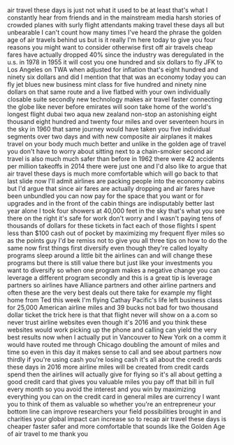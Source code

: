 
air travel these days is just not what
it used to be at least that&#39;s what I
constantly hear from friends and in the
mainstream media harsh stories of
crowded planes with surly flight
attendants making travel these days all
but unbearable I can&#39;t count how many
times I&#39;ve heard the phrase the golden
age of air travels behind us but is it
really I&#39;m here today to give you four
reasons you might want to consider
otherwise first off air travels cheap
fares have actually dropped 40% since
the industry was deregulated in the u.s.
in 1978 in 1955 it will cost you one
hundred and six dollars to fly JFK to
Los Angeles on TWA when adjusted for
inflation that&#39;s eight hundred and
ninety six dollars and did I mention
that that was an economy today you can
fly jet blues new business mint class
for five hundred and ninety nine dollars
on that same route and a live flatbed
with your own individually closable
suite secondly new technology makes air
travel faster connecting the globe like
never before
emirates will soon take home of the
world&#39;s longest flight dubai two aqua
new zealand non-stop an astonishing
eight thousand eight hundred and twenty
four miles and over seventeen hours in
the sky in 1960 that same journey would
have taken you five individual segments
over two days and with new composite air
airplanes it makes travel on your body
much much better and unlike in the
golden age of travel you don&#39;t have to
worry about sitting next to a
chain-smoker second air travel is also
much much safer than before in 1962
there were 42 accidents per million
takeoffs in 2014 there were just one and
I&#39;d also like to argue that air travel
these days is much more comfortable
which will go back to that last slide
now I&#39;ll admit airlines are packing
people into the economy cabins but I&#39;d
argue that since air fares are actually
dropping and air fares have been
unbundled you can now pay
for the space that you want or for
upgrades and in the front of the cabin
things are indisputably better last year
alone I took four showers at 40,000 feet
in the sky that&#39;s what you see there on
the right it&#39;s safe for work don&#39;t worry
and I wasn&#39;t paying tens of thousands of
dollars for these tickets in fact each
of those flights I spent less than $100
cash out of pocket by maximizing my
frequent flyer miles
so as the points guy I&#39;d be remiss not
to give you all three tips on how to do
the same now first things first
diversify even though they&#39;re called
loyalty programs sleep around a little
bit the airlines can and will change
these programs but there is still value
there but just like your investments you
want to diversify so when one program
makes a negative change you can leverage
a different program secondly and this is
a great tip is leverage partners so
airlines have Alliance partners and
other airline partners and often these
are the very best deals out there take
for example my flight home from Ted this
week I&#39;m flying Cathay Pacific&#39;s life
left business class for 25,000 American
airline miles and 39 bucks not bad for
two thousand dollar ticket the trick
here is that that flight never will show
on a a.com so never trust airline
websites even though it&#39;s 2016 and you
think these websites would work picking
up the phone and calling can yield the
very best results now when I actually
put in Vancouver to New York on a comm
it would have routed me through Chicago
doubling the amount of miles and time so
even in this day it makes sense to call
and see about partners now thirdly if
you&#39;re using cash you&#39;re losing cash
it&#39;s all about the credit cards these
days in 2016 more airline miles will be
created from credit cards spend then the
airlines will actually give for flying
so it&#39;s all about getting a good credit
card that gives you valuable miles you
pay off that bill in full every month so
you avoid the interest and you win by
maximizing everything you can on the
credit card in general miles are
currency I want you to think of them as
valuable so whether you&#39;re an
entrepreneur
your bottom line can improve researchers
your field possibilities brought in and
charities your global impact can
increase so to recap
air travel these days is cheaper faster
safer and more comfortable that sounds
like the Golden Age of air travel to me
thank you
